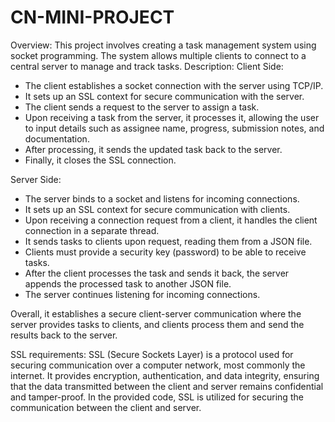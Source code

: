# CN-MINI-PROJECT
Overview:
This project involves creating a task management system using socket programming. The system allows multiple clients to connect to a central server to manage and track tasks.
Description:
 Client Side:
- The client establishes a socket connection with the server using TCP/IP.
- It sets up an SSL context for secure communication with the server.
- The client sends a request to the server to assign a task.
- Upon receiving a task from the server, it processes it, allowing the user to input details such as assignee name, progress, submission notes, and documentation.
- After processing, it sends the updated task back to the server.
- Finally, it closes the SSL connection.


 Server Side:
- The server binds to a socket and listens for incoming connections.
- It sets up an SSL context for secure communication with clients.
- Upon receiving a connection request from a client, it handles the client connection in a separate thread.
- It sends tasks to clients upon request, reading them from a JSON file.
- Clients must provide a security key (password) to be able to receive tasks.
- After the client processes the task and sends it back, the server appends the processed task to another JSON file.
- The server continues listening for incoming connections.

Overall, it establishes a secure client-server communication where the server provides tasks to clients, and clients process them and send the results back to the server.

SSL requirements:
SSL (Secure Sockets Layer) is a protocol used for securing communication over a computer network, most commonly the internet. It provides encryption, authentication, and data integrity, ensuring that the data transmitted between the client and server remains confidential and tamper-proof. In the provided code, SSL is utilized for securing the communication between the client and server.
